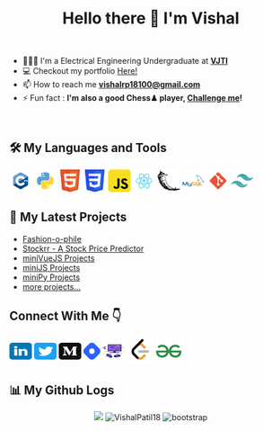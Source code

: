 <h1 align="center">Hello there 👋 I'm Vishal</h1>

<br>

- 👨🏻‍💻 I'm a Electrical Engineering Undergraduate at <a href="https://vjti.ac.in">**VJTI**</a>
- 💻 Checkout my portfolio [Here!](https://vishalpatil.me/)
- 📫 How to reach me **vishalrp18100@gmail.com**
- ⚡ Fun fact : **I'm also a good Chess♟ player, [Challenge me](https://www.chess.com/member/spect_evil)!**

<br>

<h2>🛠 My Languages and Tools</h2>

<p>
  <img src="https://raw.githubusercontent.com/VishalPatil18/VishalPatil18/main/icons/cplusplus.svg" alt="C++" width="40" height="40"/>
  <img src="https://raw.githubusercontent.com/VishalPatil18/VishalPatil18/main/icons/python.svg" alt="Python" width="40" height="40"/>
  <img src="https://raw.githubusercontent.com/VishalPatil18/VishalPatil18/main/icons/html5.svg" alt="HTML" width="40" height="40"/>
  <img src="https://raw.githubusercontent.com/VishalPatil18/VishalPatil18/main/icons/css3.svg" alt="CSS" width="40" height="40"/>
  <img src="https://raw.githubusercontent.com/VishalPatil18/VishalPatil18/main/icons/javascript.svg" alt="JS" width="40" height="40"/>
  <img src="https://raw.githubusercontent.com/VishalPatil18/VishalPatil18/main/icons/react.svg" alt="ReactJS" width="40" height="40"/>
<!--   <img src="https://raw.githubusercontent.com/VishalPatil18/VishalPatil18/main/icons/djangoproject.svg" alt="Django" width="40" height="40"/> -->
  <img src="https://raw.githubusercontent.com/VishalPatil18/VishalPatil18/main/icons/flask.svg" alt="Flask" width="40" height="40"/>
  <img src="https://raw.githubusercontent.com/VishalPatil18/VishalPatil18/main/icons/mysql.svg" alt="SQL" width="40" height="40"/>
  <img src="https://raw.githubusercontent.com/VishalPatil18/VishalPatil18/main/icons/git.svg" alt="Git" width="40" height="40"/>
  <img src="https://raw.githubusercontent.com/VishalPatil18/VishalPatil18/main/icons/tailwindcss.svg" alt="TailwindCSS" width="40" height="40"/>
</p>


<h2>🔬 My Latest Projects</h2>

- [Fashion-o-phile](https://github.com/DSC-VJTI/Boutique-Client)
- [Stockrr - A Stock Price Predictor](https://github.com/VishalPatil18/Stockrr-App)
- [miniVueJS Projects](https://github.com/VishalPatil18/VueJS-Mini-Projects)
- [miniJS Projects](https://github.com/VishalPatil18/miniJSprojects)
- [miniPy Projects](https://github.com/VishalPatil18/miniPyProjects)
- [more projects...](https://github.com/VishalPatil18?tab=repositories)


<h2>Connect With Me 👇</h2>
<p>
  <a href="https://linkedin.com/in/vishalrameshpatil" target="blank"><img align="center" src="https://raw.githubusercontent.com/VishalPatil18/VishalPatil18/main/icons/linkedin.svg" alt="Vishal's LinkedIn" height="30" width="40" /></a>
  <a href="https://twitter.com/vishalpatil1810" target="blank"><img align="center" src="https://raw.githubusercontent.com/VishalPatil18/VishalPatil18/main/icons/twitter.svg" alt="Vishal's Twitter" height="30" width="40" /></a>
  <a href="https://medium.com/@vishalpatil18" target="blank"><img align="center" src="https://raw.githubusercontent.com/VishalPatil18/VishalPatil18/main/icons/medium.svg" alt="Vishal's Medium" height="30" width="40" /></a>
  <a href="https://vishalpatil.hashnode.dev/" target="blank"><img align="center" src="https://raw.githubusercontent.com/VishalPatil18/VishalPatil18/main/icons/hashnode.png" alt="Vishal's Hashnode Blog" height="30" width="auto" /></a>
  <a href="https://vishalpatil18.github.io/" target="blank"><img align="center" src="https://raw.githubusercontent.com/VishalPatil18/VishalPatil18/main/icons/gaming.png" alt="Vishal's Portfolio" height="30" width="40" /></a>
  <a href="https://leetcode.com/Vishal_Patil/" target="blank"><img align="center" src="https://raw.githubusercontent.com/VishalPatil18/VishalPatil18/main/icons/leetcode.png" alt="Vishal's Leetcode" height="45" width="auto" /></a>
  <a href="https://auth.geeksforgeeks.org/user/vishalrpatil/practice/" target="blank"><img align="center" src="https://raw.githubusercontent.com/VishalPatil18/VishalPatil18/main/icons/gfg.png" alt="Vishal's GFG" height="50" width="auto" /></a>
</p>


<h2>📊  My Github Logs</h2>

<p align="center">
  <img height="160em" src="https://github-readme-stats.vercel.app/api?username=VishalPatil18&show_icons=true&locale=en" />
  <img height="160em" float="right" src="https://github-readme-streak-stats.herokuapp.com/?user=VishalPatil18" alt="VishalPatil18" />
  
  <img src="https://komarev.com/ghpvc/?username=VishalPatil18&color=orange&style=plastic" alt="bootstrap" height="30"/>
</p>

